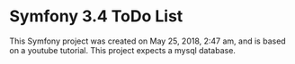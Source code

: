 Symfony 3.4 ToDo List
======

This Symfony project was created on May 25, 2018, 2:47 am, and is based on a youtube tutorial. This project expects a mysql database.
